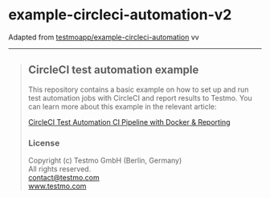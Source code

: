 # example-circleci-automation-v2

Adapted from [testmoapp/example-circleci-automation](https://github.com/testmoapp/example-circleci-automation) vv

---
> ## CircleCI test automation example
> 
> This repository contains a basic example on how to set up and run test automation jobs with CircleCI and report results to Testmo. You can learn more about this example in the relevant article:
> 
> [CircleCI Test Automation CI Pipeline with Docker & Reporting](https://www.testmo.com/guides/circleci-test-automation)
> 
> ### License
> 
> Copyright (c) Testmo GmbH (Berlin, Germany)<br>
> All rights reserved.<br>
> contact@testmo.com<br>
> www.testmo.com

